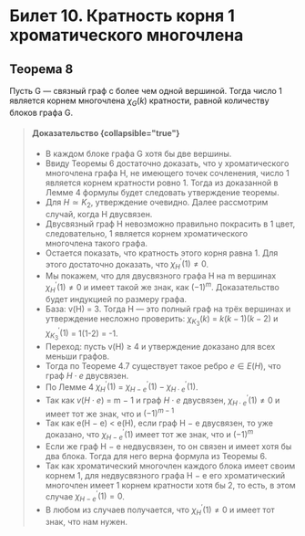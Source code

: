 # Билет 10. Кратность корня 1 хроматического многочлена

## Теорема 8

Пусть G — связный
граф с более чем одной вершиной. Тогда число 1 является
корнем многочлена $\chi_G(k)$ кратности, равной количеству
блоков графа G.

>#### Доказательство {collapsible="true"}
> - В каждом блоке графа G хотя бы две
    вершины.
> - Ввиду Теоремы 6 достаточно доказать, что у хроматического
    многочлена графа H, не имеющего точек сочленения, число 1
    является корнем кратности ровно 1. Тогда из доказанной в
    Лемме 4 формулы будет следовать утверждение теоремы.
> - Для $H \simeq K_2$, утверждение очевидно. Далее рассмотрим
    случай, когда H двусвязен.
> - Двусвязный граф H невозможно правильно покрасить в 1
    цвет, следовательно, 1 является корнем хроматического
    многочлена такого графа.
> - Остается показать, что кратность этого корня равна 1. Для
    этого достаточно доказать, что $\chi_H^′(1) \ne 0$.
> - Мы покажем, что для двусвязного графа H на m вершинах
    $\chi^′_H(1) \ne 0$ и имеет такой же знак,
    как $(-1)^m$. Доказательство
    будет индукцией по размеру графа.
> - База: v(H) = 3. Тогда H — это полный граф на трёх
    вершинах и утверждение несложно проверить:
    $\chi_{K_3}(k)$ = $k(k-1)(k-2)$ и $\chi^′_{K_3}(1)$ = 1(1-2) = -1.
> - Переход: пусть v(H) ≥ 4 и утверждение доказано для всех
    меньши графов.
> - Тогда по Теореме 4.7 существует такое ребро $e \in E(H)$, что
    граф $H \cdot e$ двусвязен.
> - По Лемме 4 $\chi^′_H(1)$ = $\chi^′_{H-e}(1) - \chi^′_{H \cdot e}(1)$.
> - Так как $v(H \cdot e)$ = m − 1 и граф $H \cdot e$ двусвязен,
    $\chi^′_{H \cdot e}(1) \ne 0$ и имеет тот же знак, 
    что и $(-1)^{m-1}$
> - Так как e(H − e) < e(H), если граф H − e двусвязен, то уже
    доказано, что $\chi^′_{H-e}(1)$ имеет тот же знак, что и $(-1)^m$
> - Если же граф H − e недвусвязен, то он связен и имеет хотя
    бы два блока. Тогда для него верна формула из Теоремы 6.
> - Так как хроматический многочлен каждого блока имеет
    своим корнем 1, для недвусвязного графа H − e его
    хроматический многочлен имеет 1 корнем кратности хотя
    бы 2, то есть, в этом случае $\chi^′_{H-e}(1) = 0$.
> - В любом из случаев получается, что $\chi^′_H(1) \ne 0$ и имеет тот
    знак, что нам нужен.
    



